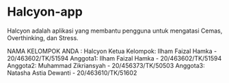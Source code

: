 # Halcyon-app
Halcyon adalah aplikasi yang membantu pengguna untuk mengatasi Cemas, Overthinking, dan Stress.

NAMA KELOMPOK ANDA : Halcyon 
Ketua Kelompok: Ilham Faizal Hamka - 20/463602/TK/51594
Anggota1: Ilham Faizal Hamka - 20/463602/TK/51594
Anggota2: Muhammad Zikriansyah - 20/456373/TK/50503
Anggota3: Natasha Astia Dewanti - 20/463610/TK/51602

